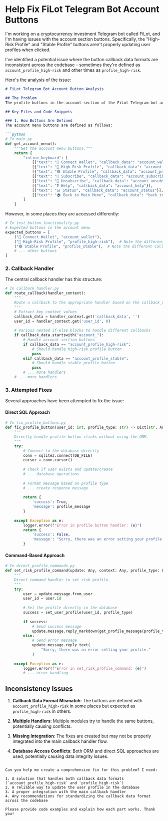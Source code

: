 # Help Fix FiLot Telegram Bot Account Buttons

I'm working on a cryptocurrency investment Telegram bot called FiLot, and I'm having issues with the account section buttons. Specifically, the "High-Risk Profile" and "Stable Profile" buttons aren't properly updating user profiles when clicked.

I've identified a potential issue where the button callback data formats are inconsistent across the codebase - sometimes they're defined as `account_profile_high-risk` and other times as `profile_high-risk`.

Here's the analysis of the issue:

```markdown
# FiLot Telegram Bot Account Button Analysis

## The Problem
The profile buttons in the account section of the FiLot Telegram bot aren't working properly. Specifically, the "High-Risk Profile" and "Stable Profile" buttons don't update user profiles when clicked.

## Key Files and Code Snippets

### 1. How Buttons Are Defined
The account menu buttons are defined as follows:

```python
# In main.py
def get_account_menu():
    """Get the account menu buttons."""
    return {
        "inline_keyboard": [
            [{"text": "💼 Connect Wallet", "callback_data": "account_wallet"}],
            [{"text": "🔴 High-Risk Profile", "callback_data": "account_profile_high-risk"}],
            [{"text": "🟢 Stable Profile", "callback_data": "account_profile_stable"}],
            [{"text": "🔔 Subscribe", "callback_data": "account_subscribe"}],
            [{"text": "🔕 Unsubscribe", "callback_data": "account_unsubscribe"}],
            [{"text": "❓ Help", "callback_data": "account_help"}],
            [{"text": "📊 Status", "callback_data": "account_status"}],
            [{"text": "🏠 Back to Main Menu", "callback_data": "back_to_main"}]
        ]
    }
```

However, in some places they are accessed differently:

```python
# In test_button_functionality.py
# Expected buttons in the account menu
expected_buttons = [
    ("💼 Connect Wallet", "account_wallet"),
    ("🔴 High-Risk Profile", "profile_high-risk"),  # Note the different callback_data
    ("🟢 Stable Profile", "profile_stable"),  # Note the different callback_data
    # ... other buttons
]
```

### 2. Callback Handler
The central callback handler has this structure:

```python
# In callback_handler.py
def route_callback(handler_context):
    """
    Route a callback to the appropriate handler based on the callback_data.
    """
    # Extract key context values
    callback_data = handler_context.get('callback_data', '')
    user_id = handler_context.get('user_id', 0)
    
    # Various nested if-else blocks to handle different callbacks
    if callback_data.startswith("account_"):
        # Handle account section buttons
        if callback_data == "account_profile_high-risk":
            # Should handle high-risk profile button
            pass
        elif callback_data == "account_profile_stable":
            # Should handle stable profile button
            pass
        # ... more handlers
    # ... more handlers
```

### 3. Attempted Fixes
Several approaches have been attempted to fix the issue:

#### Direct SQL Approach
```python
# In fix_profile_buttons.py
def fix_profile_button(user_id: int, profile_type: str) -> Dict[str, Any]:
    """
    Directly handle profile button clicks without using the ORM.
    """
    try:
        # Connect to the database directly
        conn = sqlite3.connect(DB_FILE)
        cursor = conn.cursor()
        
        # Check if user exists and update/create
        # ... database operations
        
        # Format message based on profile type
        # ... create response message
            
        return {
            'success': True,
            'message': profile_message
        }
        
    except Exception as e:
        logger.error(f"Error in profile button handler: {e}")
        return {
            'success': False,
            'message': "Sorry, there was an error setting your profile."
        }
```

#### Command-Based Approach
```python
# In direct_profile_commands.py
def set_risk_profile_command(update: Any, context: Any, profile_type: Optional[str] = None) -> None:
    """
    Direct command handler to set risk profile.
    """
    try:
        user = update.message.from_user
        user_id = user.id
        
        # Set the profile directly in the database
        success = set_user_profile(user_id, profile_type)
        
        if success:
            # Send success message
            update.message.reply_markdown(get_profile_message(profile_type))
        else:
            # Send error message
            update.message.reply_text(
                "Sorry, there was an error setting your profile."
            )
            
    except Exception as e:
        logger.error(f"Error in set_risk_profile_command: {e}")
        # ... error handling
```

## Inconsistency Issues

1. **Callback Data Format Mismatch**: The buttons are defined with `account_profile_high-risk` in some places but expected as `profile_high-risk` in others.

2. **Multiple Handlers**: Multiple modules try to handle the same buttons, potentially causing conflicts.

3. **Missing Integration**: The fixes are created but may not be properly integrated into the main callback handler flow.

4. **Database Access Conflicts**: Both ORM and direct SQL approaches are used, potentially causing data integrity issues.
```

Can you help me create a comprehensive fix for this problem? I need:

1. A solution that handles both callback data formats (`account_profile_high-risk` and `profile_high-risk`)
2. A reliable way to update the user profile in the database
3. A proper integration with the main callback handler
4. Any recommendations for standardizing the callback data format across the codebase

Please provide code examples and explain how each part works. Thank you!